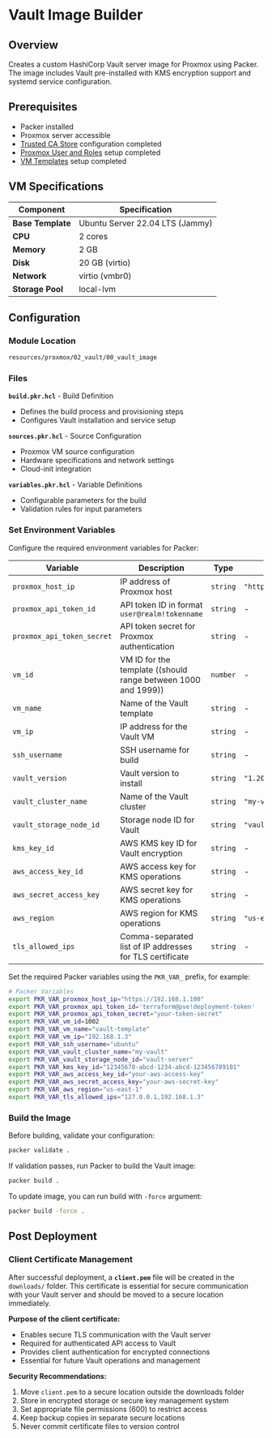 # Vault Image Builder

## Overview

Creates a custom HashiCorp Vault server image for Proxmox using Packer. The image includes Vault pre-installed with KMS encryption support and systemd service configuration.

## Prerequisites

- Packer installed
- Proxmox server accessible
- [Trusted CA Store](../controller/trusted_ca_store.md) configuration completed
- [Proxmox User and Roles](../proxmox_setup/users_and_roles.md) setup completed
- [VM Templates](../proxmox_setup/vm_templates.md) setup completed

## VM Specifications

| Component | Specification |
|-----------|--------------|
| **Base Template** | Ubuntu Server 22.04 LTS (Jammy) |
| **CPU** | 2 cores |
| **Memory** | 2 GB |
| **Disk** | 20 GB (virtio) |
| **Network** | virtio (vmbr0) |
| **Storage Pool** | local-lvm |

## Configuration

### Module Location

```bash
resources/proxmox/02_vault/00_vault_image
```

### Files

**`build.pkr.hcl`** - Build Definition
- Defines the build process and provisioning steps
- Configures Vault installation and service setup

**`sources.pkr.hcl`** - Source Configuration
- Proxmox VM source configuration
- Hardware specifications and network settings
- Cloud-init integration

**`variables.pkr.hcl`** - Variable Definitions
- Configurable parameters for the build
- Validation rules for input parameters

### Set Environment Variables

Configure the required environment variables for Packer:

| Variable | Description | Type | Default | Required |
|----------|-------------|------|---------|----------|
| `proxmox_host_ip` | IP address of Proxmox host | `string` | `"https://192.168.1.100"` | No |
| `proxmox_api_token_id` | API token ID in format `user@realm!tokenname` | `string` | - | Yes |
| `proxmox_api_token_secret` | API token secret for Proxmox authentication | `string` | - | Yes |
| `vm_id` | VM ID for the template ((should range between 1000 and 1999)) | `number` | - | Yes |
| `vm_name` | Name of the Vault template | `string` | - | Yes |
| `vm_ip` | IP address for the Vault VM | `string` | - | Yes |
| `ssh_username` | SSH username for build | `string` | - | Yes |
| `vault_version` | Vault version to install | `string` | `"1.20.4"` | No |
| `vault_cluster_name` | Name of the Vault cluster | `string` | `"my-vault"` | No |
| `vault_storage_node_id` | Storage node ID for Vault | `string` | `"vault-server"` | No |
| `kms_key_id` | AWS KMS key ID for Vault encryption | `string` | - | Yes |
| `aws_access_key_id` | AWS access key for KMS operations | `string` | - | Yes |
| `aws_secret_access_key` | AWS secret key for KMS operations | `string` | - | Yes |
| `aws_region` | AWS region for KMS operations | `string` | `"us-east-1"` | No |
| `tls_allowed_ips` | Comma-separated list of IP addresses for TLS certificate | `string` | - | Yes |

Set the required Packer variables using the `PKR_VAR_` prefix, for example:

```bash
# Packer Variables
export PKR_VAR_proxmox_host_ip="https://192.168.1.100"
export PKR_VAR_proxmox_api_token_id='terraform@pve!deployment-token'
export PKR_VAR_proxmox_api_token_secret="your-token-secret"
export PKR_VAR_vm_id=1002
export PKR_VAR_vm_name="vault-template"
export PKR_VAR_vm_ip="192.168.1.3"
export PKR_VAR_ssh_username="ubuntu"
export PKR_VAR_vault_cluster_name="my-vault"
export PKR_VAR_vault_storage_node_id="vault-server"
export PKR_VAR_kms_key_id="12345678-abcd-1234-abcd-123456789101"
export PKR_VAR_aws_access_key_id="your-aws-access-key"
export PKR_VAR_aws_secret_access_key="your-aws-secret-key"
export PKR_VAR_aws_region="us-east-1"
export PKR_VAR_tls_allowed_ips="127.0.0.1,192.168.1.3"
```

### Build the Image

Before building, validate your configuration:

```bash
packer validate .
```

If validation passes, run Packer to build the Vault image:

```bash
packer build .
```

To update image, you can run build with `-force` argument:
```bash
packer build -force .
```

## Post Deployment

### Client Certificate Management

After successful deployment, a **`client.pem`** file will be created in the `downloads/` folder. This certificate is essential for secure communication with your Vault server and should be moved to a secure location immediately.

**Purpose of the client certificate:**
- Enables secure TLS communication with the Vault server
- Required for authenticated API access to Vault
- Provides client authentication for encrypted connections
- Essential for future Vault operations and management

**Security Recommendations:**
1. Move `client.pem` to a secure location outside the downloads folder
2. Store in encrypted storage or secure key management system
3. Set appropriate file permissions (600) to restrict access
4. Keep backup copies in separate secure locations
5. Never commit certificate files to version control
